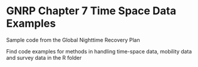 # GNRP Chapter 7 Time Space Data Examples
Sample code from the Global Nighttime Recovery Plan

Find code examples for methods in handling time-space data, mobility data and survey data in the R folder
